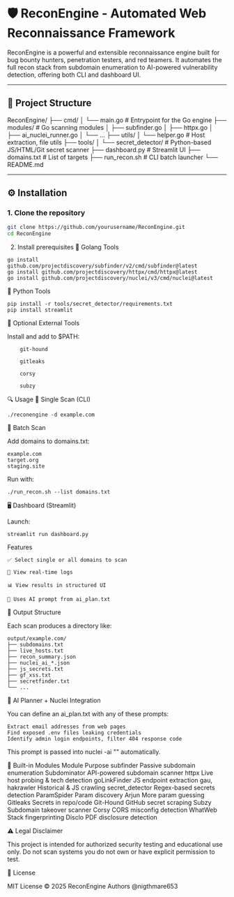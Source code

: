 # 🛡️ ReconEngine - Automated Web Reconnaissance Framework

ReconEngine is a powerful and extensible reconnaissance engine built for bug bounty hunters, penetration testers, and red teamers. It automates the full recon stack from subdomain enumeration to AI-powered vulnerability detection, offering both CLI and dashboard UI.


---

## 🧱 Project Structure

ReconEngine/
├── cmd/
│ └── main.go # Entrypoint for the Go engine
├── modules/ # Go scanning modules
│ ├── subfinder.go
│ ├── httpx.go
│ ├── ai_nuclei_runner.go
│ └── ...
├── utils/
│ └── helper.go # Host extraction, file utils
├── tools/
│ └── secret_detector/ # Python-based JS/HTML/Git secret scanner
├── dashboard.py # Streamlit UI
├── domains.txt # List of targets
├── run_recon.sh # CLI batch launcher
└── README.md


---

## ⚙️ Installation

### 1. Clone the repository

```bash
git clone https://github.com/yourusername/ReconEngine.git
cd ReconEngine
```

2. Install prerequisites
🧪 Golang Tools
```
go install github.com/projectdiscovery/subfinder/v2/cmd/subfinder@latest
go install github.com/projectdiscovery/httpx/cmd/httpx@latest
go install github.com/projectdiscovery/nuclei/v3/cmd/nuclei@latest
```
🐍 Python Tools
```
pip install -r tools/secret_detector/requirements.txt
pip install streamlit
```

🐧 Optional External Tools

Install and add to $PATH:
```
    git-hound

    gitleaks

    corsy

    subzy
```
🔍 Usage
🔸 Single Scan (CLI)
```
./reconengine -d example.com
```
🔸 Batch Scan

Add domains to domains.txt:
```
example.com
target.org
staging.site
```
Run with:
```
./run_recon.sh --list domains.txt
```
🖥️ Dashboard (Streamlit)

Launch:
```
streamlit run dashboard.py
```

Features

    ✅ Select single or all domains to scan

    📡 View real-time logs

    📊 View results in structured UI

    🧠 Uses AI prompt from ai_plan.txt

  📂 Output Structure

Each scan produces a directory like:

```
output/example.com/
├── subdomains.txt
├── live_hosts.txt
├── recon_summary.json
├── nuclei_ai_*.json
├── js_secrets.txt
├── gf_xss.txt
├── secretfinder.txt
└── ...

```

🧠 AI Planner + Nuclei Integration

You can define an ai_plan.txt with any of these prompts:

```
Extract email addresses from web pages
Find exposed .env files leaking credentials
Identify admin login endpoints, filter 404 response code

```

This prompt is passed into nuclei -ai "<prompt>" automatically.

📑 Built-in Modules
Module	Purpose
subfinder	Passive subdomain enumeration
Subdominator	API-powered subdomain scanner
httpx	Live host probing & tech detection
goLinkFinder	JS endpoint extraction
gau, hakrawler	Historical & JS crawling
secret_detector	Regex-based secrets detection
ParamSpider	Param discovery
Arjun	More param guessing
Gitleaks	Secrets in repo/code
Git-Hound	GitHub secret scraping
Subzy	Subdomain takeover scanner
Corsy	CORS misconfig detection
WhatWeb	Stack fingerprinting
Disclo	PDF disclosure detection

⚠️ Legal Disclaimer

This project is intended for authorized security testing and educational use only. Do not scan systems you do not own or have explicit permission to test.


📜 License

MIT License © 2025 ReconEngine Authors @nigthmare653
